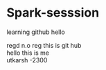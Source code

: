 # Spark-sesssion
learning github
hello

regd n.o
reg
this is git hub
<br>
hello this is me
<br>
utkarsh -2300

